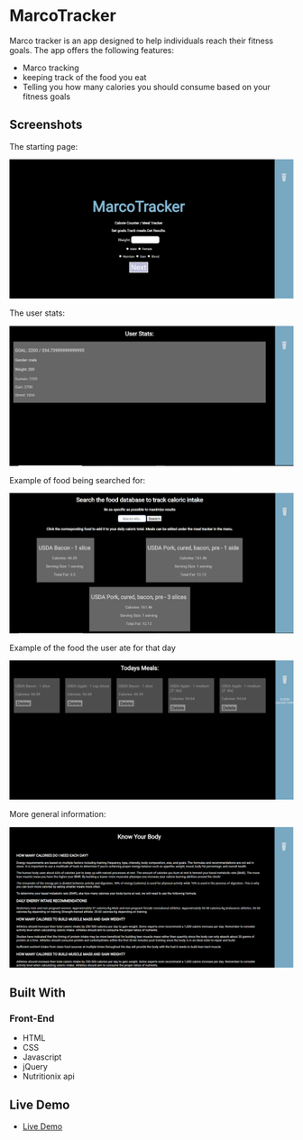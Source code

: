 # MarcoTracker

Marco tracker is an app designed to help individuals reach their fitness goals. The app offers the following features:
* Marco tracking
* keeping track of the food you eat
* Telling you how many calories you should consume based on your fitness goals

## Screenshots

The starting page: 

![start page](Capstone2pics/1.PNG)

The user stats:

![user start](Capstone2pics/1.1.PNG)

Example of food being searched for:

![search results](Capstone2pics/2.PNG)

Example of the food the user ate for that day

![search results](Capstone2pics/3.PNG)

More general information:

![general information](Capstone2pics/4.PNG)

## Built With

### Front-End

* HTML
* CSS
* Javascript
* jQuery
* Nutritionix api

## Live Demo
- [Live Demo](https://richardek.github.io/Capstone-2/)


